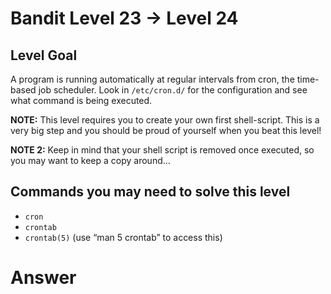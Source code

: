 # Bandit Level 23 → Level 24

## Level Goal

A program is running automatically at regular intervals from cron, the time-based job scheduler. Look in `/etc/cron.d/` for the configuration and see what command is being executed.

**NOTE:** This level requires you to create your own first shell-script. This is a very big step and you should be proud of yourself when you beat this level!

**NOTE 2:** Keep in mind that your shell script is removed once executed, so you may want to keep a copy around…

## Commands you may need to solve this level

- `cron`
- `crontab`
- `crontab(5)` (use “man 5 crontab” to access this)

# Answer
